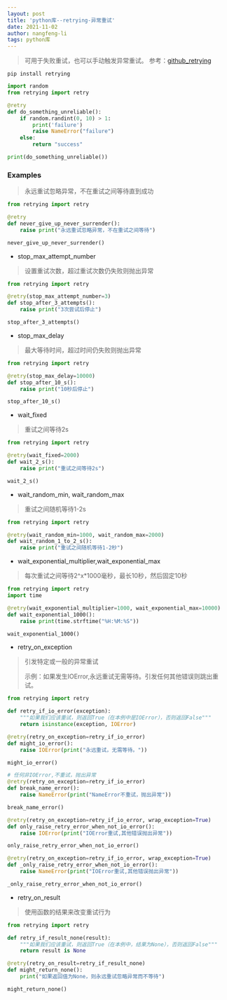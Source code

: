 ```yaml
---
layout: post
title: 'python库--retrying-异常重试'
date: 2021-11-02
author: nangfeng-li
tags: python库
---
```


> 可用于失败重试，也可以手动触发异常重试。
> 参考：[github_retrying](https://github.com/rholder/retrying)

```
pip install retrying
```

```python
import random
from retrying import retry

@retry
def do_something_unreliable():
    if random.randint(0, 10) > 1:
        print('failure')
        raise NameError("failure")
    else:
        return "success"

print(do_something_unreliable())
```
### Examples

> 永远重试忽略异常，不在重试之间等待直到成功

```python
from retrying import retry

@retry
def never_give_up_never_surrender():
    raise print("永远重试忽略异常，不在重试之间等待")

never_give_up_never_surrender()
```

-  stop_max_attempt_number

> 设置重试次数，超过重试次数仍失败则抛出异常

```python
from retrying import retry

@retry(stop_max_attempt_number=3)
def stop_after_3_attempts():
    raise print("3次尝试后停止")

stop_after_3_attempts()
```

- stop_max_delay
  
> 最大等待时间，超过时间仍失败则抛出异常

```python
from retrying import retry

@retry(stop_max_delay=10000)
def stop_after_10_s():
    raise print("10秒后停止")

stop_after_10_s()
```

- wait_fixed

> 重试之间等待2s

```python
from retrying import retry

@retry(wait_fixed=2000)
def wait_2_s():
    raise print("重试之间等待2s")

wait_2_s()
```

- wait_random_min, wait_random_max
> 重试之间随机等待1-2s

```python
from retrying import retry

@retry(wait_random_min=1000, wait_random_max=2000)
def wait_random_1_to_2_s():
    raise print("重试之间随机等待1-2秒")
```
- wait_exponential_multiplier,wait_exponential_max
> 每次重试之间等待2^x*1000毫秒，最长10秒，然后固定10秒

```python
from retrying import retry
import time

@retry(wait_exponential_multiplier=1000, wait_exponential_max=10000)
def wait_exponential_1000():
    raise print(time.strftime("%H:%M:%S"))

wait_exponential_1000()
```
- retry_on_exception
> 引发特定或一般的异常重试
>
> 示例：如果发生IOError,永远重试无需等待。引发任何其他错误则跳出重试。

```python
from retrying import retry

def retry_if_io_error(exception):
    """如果我们应该重试，则返回True（在本例中是IOError），否则返回False"""
    return isinstance(exception, IOError)

@retry(retry_on_exception=retry_if_io_error)
def might_io_error():
    raise IOError(print("永远重试，无需等待。"))

might_io_error()

# 任何非IOError,不重试，抛出异常
@retry(retry_on_exception=retry_if_io_error)
def break_name_error():
    raise NameError(print("NameError不重试，抛出异常"))

break_name_error()

@retry(retry_on_exception=retry_if_io_error, wrap_exception=True)
def only_raise_retry_error_when_not_io_error():
    raise IOError(print("IOError重试,其他错误抛出异常"))

only_raise_retry_error_when_not_io_error()

@retry(retry_on_exception=retry_if_io_error, wrap_exception=True)
def _only_raise_retry_error_when_not_io_error():
    raise NameError(print("IOError重试,其他错误抛出异常"))

_only_raise_retry_error_when_not_io_error()
```

- retry_on_result
> 使用函数的结果来改变重试行为

```python
from retrying import retry

def retry_if_result_none(result):
    """如果我们应该重试，则返回True（在本例中，结果为None），否则返回False"""
    return result is None

@retry(retry_on_result=retry_if_result_none)
def might_return_none():
    print("如果返回值为None，则永远重试忽略异常而不等待")

might_return_none()
```


